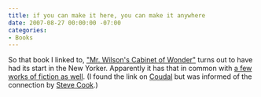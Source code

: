 ```yaml
---
title: if you can make it here, you can make it anywhere
date: 2007-08-27 00:00:00 -07:00
categories:
- Books
---
```


<p>So that book I linked to, <a href="http://notes.torrez.org/2007/08/the-museum-of-j.html">"Mr. Wilson's Cabinet of Wonder"</a> turns out to have had its start in the New Yorker. Apparently it has that in common with <a href="http://emdashes.com/2007/08/that-appeared-in-the-new-yorke.php">a few works of fiction as well</a>. (I found the link on <a href="http://www.coudal.com/">Coudal</a> but was informed of the connection by <a href="http://snarkout.org/">Steve Cook</a>.)</p>
